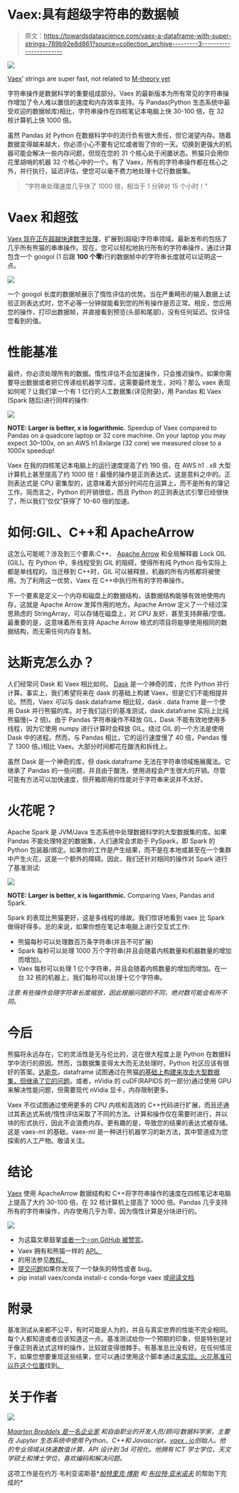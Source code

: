 # Vaex:具有超级字符串的数据帧

> 原文：<https://towardsdatascience.com/vaex-a-dataframe-with-super-strings-789b92e8d861?source=collection_archive---------3----------------------->

![](img/fc57314c5e233e48083224ee817c5338.png)

[Vaex](https://github.com/vaexio/vaex/)’ strings are super fast, not related to [M-theory yet](https://en.wikipedia.org/wiki/M-theory)

字符串操作是数据科学的重要组成部分。Vaex 的最新版本为所有常见的字符串操作增加了令人难以置信的速度和内存效率支持。与 Pandas(Python 生态系统中最受欢迎的数据帧库)相比，字符串操作在四核笔记本电脑上快 30-100 倍，在 32 核计算机上快 1000 倍。

虽然 Pandas 对 Python 在数据科学中的流行负有很大责任，但它渴望内存。随着数据变得越来越大，你必须小心不要有记忆或者毁了你的一天。切换到更强大的机器可能会解决一些内存问题，但现在您的 31 个核心处于闲置状态。熊猫只会用你花里胡哨的机器 32 个核心中的一个。有了 Vaex，所有的字符串操作都在核心之外，并行执行，延迟评估，使您可以毫不费力地处理十亿行数据集。

> "字符串处理速度几乎快了 1000 倍，相当于 1 分钟对 15 个小时！"

# Vaex 和超弦

[Vaex 现在正在超越快速数字处理](/vaex-out-of-core-dataframes-for-python-and-fast-visualization-12c102db044a)，扩展到(超级)字符串领域。最新发布的包括了几乎所有熊猫的串串操作。现在，您可以轻松地执行所有的字符串操作，通过计算包含一个 googol (1 后跟 **100 个零**)行的数据帧中的字符串长度就可以证明这一点。

![](img/274fd641f26470ef5edeb87cdc2733be.png)

一个 googol 长度的数据帧展示了惰性评估的优势。当在严重畸形的输入数据上试验正则表达式时，您不必等一分钟就能看到您的所有操作是否正常。相反，您应用您的操作，打印出数据帧，并直接看到预览(头部和尾部)，没有任何延迟。仅评估您看到的值。

# 性能基准

最终，你必须处理所有的数据。惰性评估不会加速操作，只会推迟操作。如果你需要导出数据或者把它传递给机器学习库，这需要最终发生，对吗？那么 vaex 表现如何呢？让我们拿一个有 1 亿行的人工数据集(详见附录)，用 Pandas 和 Vaex (Spark 随后)进行同样的操作:

![](img/4a3d0525c8b219d7e1f5ab31d67966ab.png)

**NOTE: Larger is better, x is logarithmic.** Speedup of Vaex compared to Pandas on a quadcore laptop or 32 core machine. On your laptop you may expect 30–100x, on an AWS h1.8xlarge (32 core) we measured close to a 1000x speedup!

Vaex 在我的四核笔记本电脑上的运行速度提高了约 190 倍，在 AWS h1 . x8 大型计算机上甚至提高了约 1000 倍！最慢的操作是正则表达式，这是意料之中的。正则表达式是 CPU 密集型的，这意味着大部分时间花在运算上，而不是所有的簿记工作。简而言之，Python 的开销很低，而且 Python 的正则表达式引擎已经很快了，所以我们“仅仅”获得了 10-60 倍的加速。

# 如何:GIL、C++和 ApacheArrow

这怎么可能呢？涉及到三个要素:C++、 [Apache Arrow](https://arrow.apache.org/) 和全局解释器 Lock GIL (GIL)。在 Python 中，多线程受到 GIL 的阻碍，使得所有纯 Python 指令实际上都是单线程的。当迁移到 C++时，GIL 可以被释放，机器的所有内核都将被使用。为了利用这一优势，Vaex 在 C++中执行所有的字符串操作。

下一个要素是定义一个内存和磁盘上的数据结构，该数据结构能够有效地使用内存，这就是 Apache Arrow 发挥作用的地方。Apache Arrow 定义了一个经过深思熟虑的 StringArray，可以存储在磁盘上，对 CPU 友好，甚至支持屏蔽/空值。最重要的是，这意味着所有支持 Apache Arrow 格式的项目将能够使用相同的数据结构，而无需任何内存复制。

# 达斯克怎么办？

人们经常问 Dask 和 Vaex 相比如何。 [Dask](https://dask.org/) 是一个神奇的库，允许 Python 并行计算。事实上，我们希望将来在 dask 的基础上构建 Vaex，但是它们不能相提并论。然而，Vaex *可以*与 dask.dataframe 相比较，dask . data frame 是一个使用 Dask 并行熊猫的库。对于我们运行的基准测试，dask.dataframe 实际上比纯熊猫慢(~ 2 倍)。由于 Pandas 字符串操作不释放 GIL，Dask 不能有效地使用多线程，因为它使用 numpy 进行计算时会释放 GIL。绕过 GIL 的一个方法是使用 Dask 中的进程。然而，与 Pandas 相比，它的运行速度慢了 40 倍，Pandas 慢了 1300 倍。)相比 Vaex。大部分时间都花在酸洗和拆线上。

虽然 Dask 是一个神奇的库，但 dask.dataframe 无法在字符串领域施展魔法。它继承了 Pandas 的一些问题，并且由于酸洗，使用进程会产生很大的开销。尽管可能有方法可以加快速度，但开箱即用的性能对于字符串来说并不太好。

# 火花呢？

Apache Spark 是 JVM/Java 生态系统中处理数据科学的大型数据集的库。如果 Pandas 不能处理特定的数据集，人们通常会求助于 PySpark，即 Spark 的 Python 包装器/绑定。如果你的工作是产生结果，而不是在本地或甚至在一个集群中产生火花，这是一个额外的障碍。因此，我们还针对相同的操作对 Spark 进行了基准测试:

![](img/b43d757fb69e392ee14554fcb201d8c0.png)

**NOTE: Larger is better, x is logarithmic.** Comparing Vaex, Pandas and Spark.

Spark 的表现比熊猫更好，这是多线程的缘故。我们惊讶地看到 vaex 比 Spark 做得好得多。总的来说，如果你想在笔记本电脑上进行交互式工作:

*   熊猫每秒可以处理数百万条字符串(并且不可扩展)
*   Spark 每秒可以处理 1000 万个字符串(并且会随着内核数量和机器数量的增加而增加)。
*   Vaex 每秒可以处理 1 亿个字符串，并且会随着内核数量的增加而增加。在一台 32 核的机器上，我们每秒可以处理十亿个字符串。

*注意:有些操作会随字符串长度缩放，因此根据问题的不同，绝对数可能会有所不同。*

# 今后

熊猫将永远存在，它的灵活性是无与伦比的，这在很大程度上是 Python 在数据科学中流行的原因。然而，当数据集变得太大而无法处理时，Python 社区应该有很好的答案。[达斯克](https://dask.org)。dataframe 试图通过在熊猫[的基础上构建来攻击大型数据集，但继承了它的问题](http://wesmckinney.com/blog/apache-arrow-pandas-internals/)。或者，nVidia 的 cuDF(RAPIDS 的一部分)通过使用 GPU 来解决性能问题，但需要现代 nVidia 显卡，内存限制更多。

Vaex 不仅试图通过使用更多的 CPU 内核和高效的 C++代码进行扩展，而且还通过其表达式系统/惰性评估采取了不同的方法。计算和操作仅在需要时进行，并以块的形式执行，因此不会浪费内存。更有趣的是，导致您的结果的表达式被存储。这是 vaex-ml 的基础，vaex-ml 是一种进行机器学习的新方法，其中管道成为您探索的人工产物。敬请关注。

# 结论

[Vaex](https://github.com/vaexio/vaex/) 使用 ApacheArrow 数据结构和 C++将字符串操作的速度在四核笔记本电脑上提高了大约 30-100 倍，在 32 核计算机上提高了 1000 倍。Pandas 几乎支持所有的字符串操作，内存使用几乎为零，因为惰性计算是分块进行的。

[![](img/56bd653a6639b0792525e413afeef851.png)](https://github.com/vaexio/vaex)

*   为这篇文章鼓掌[或者一个⭐on GitHub 被赞赏](https://github.com/vaexio/vaex)。
*   Vaex 拥有和熊猫一样的 [API。](https://vaex.readthedocs.io/en/latest/api.html#string-operations)
*   的用法参见[教程。](https://vaex.readthedocs.io/en/docs/tutorial.html#String-processing)
*   [提交问题](https://github.com/vaexio/vaex/)如果你发现了一个缺失的特性或者 bug。
*   pip install vaex/conda install-c conda-forge vaex 或[阅读文档](https://vaex.readthedocs.io/en/latest/installing.html)

# 附录

基准测试从来都不公平，有时可能是人为的，并且与真实世界的性能不完全相同。每个人都知道或者应该知道这一点。基准测试给你一个预期的印象，但是特别是对于像正则表达式这样的操作，比较就变得很棘手。有基准总比没有好。在任何情况下，如果您想要重现这些结果，您可以通过使用这个脚本通过[来实现。火花基准可以在这个位置](https://github.com/vaexio/vaex/blob/master/benchmarks/strings.py)找到[。](https://gist.github.com/byaminov/7a4b356771e389bd9c873dd63ca52b6f)

# 关于作者

[![](img/146a9658ad17ca09edcd0ead760eea6e.png)](https://twitter.com/maartenbreddels)

[*Maarten Breddels 是一名企业家*](https://maartenbreddels.com) *和自由职业的开发人员/顾问/数据科学家，主要在 Jupyter 生态系统中使用 Python、C++和 Javascript。*[*vaex . io*](https://vaex.io/)*创始人。他的专业领域从快速数值计算、API 设计到 3d 可视化。他拥有 ICT 学士学位，天文学硕士和博士学位，喜欢编码和解决问题。*

这项工作是在约万·韦利亚诺斯基*[*帕特里克·博斯*](https://medium.com/u/1382ec3ac71f?source=post_page-----789b92e8d861--------------------------------) *和* [*布拉特·亚米诺夫*](https://medium.com/u/3d3d9c60c104?source=post_page-----789b92e8d861--------------------------------) 的帮助下完成的*